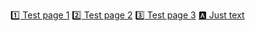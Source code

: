 [1️⃣ Test page 1](/page:1.md)
[2️⃣ Test page 2](/page:2.md)
[3️⃣ Test page 3](/page:3.md)
[🅰️ Just text](/page:4.md)
